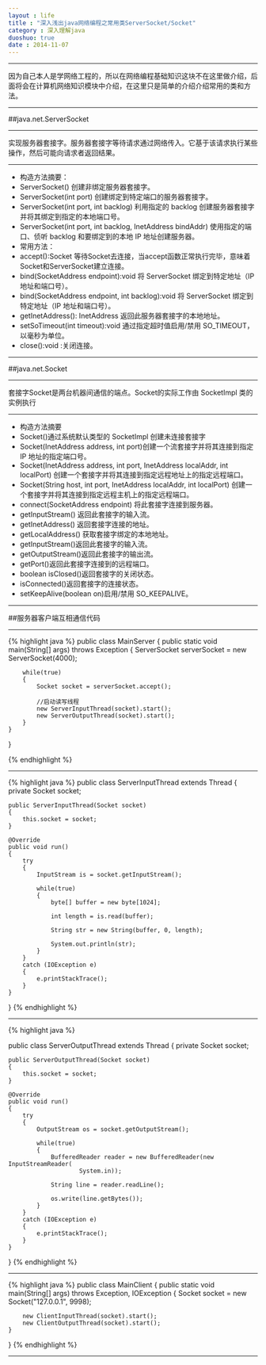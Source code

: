 ```yaml
---
layout : life
title : "深入浅出java网络编程之常用类ServerSocket/Socket"
category : 深入理解java
duoshuo: true
date : 2014-11-07
---
```

------------

因为自己本人是学网络工程的，所以在网络编程基础知识这块不在这里做介绍，后面将会在计算机网络知识模块中介绍，在这里只是简单的介绍介绍常用的类和方法。

--------------

##java.net.ServerSocket

--------------

实现服务器套接字。服务器套接字等待请求通过网络传入。它基于该请求执行某些操作，然后可能向请求者返回结果。 

--------------

* 构造方法摘要： 
 * ServerSocket() 创建非绑定服务器套接字。 
 * ServerSocket(int port) 创建绑定到特定端口的服务器套接字。 
 * ServerSocket(int port, int backlog) 利用指定的 backlog 创建服务器套接字并将其绑定到指定的本地端口号。 
 * ServerSocket(int port, int backlog, InetAddress bindAddr)  使用指定的端口、侦听 backlog 和要绑定到的本地 IP 地址创建服务器。
* 常用方法：
 * accept():Socket  等待Socket去连接，当accept函数正常执行完毕，意味着Socket和ServerSocket建立连接。
 * bind(SocketAddress endpoint):void  将 ServerSocket 绑定到特定地址（IP 地址和端口号）。
 * bind(SocketAddress endpoint, int backlog):void  将 ServerSocket 绑定到特定地址（IP 地址和端口号）。 
 * getInetAddress(): InetAddress 返回此服务器套接字的本地地址。
 * setSoTimeout(int timeout):void 通过指定超时值启用/禁用 SO_TIMEOUT，以毫秒为单位。 
 * close():void :关闭连接。
--------------

##java.net.Socket

--------------
 
 套接字Socket是两台机器间通信的端点。Socket的实际工作由 SocketImpl 类的实例执行

--------------

* 构造方法摘要 
 * Socket()通过系统默认类型的 SocketImpl 创建未连接套接字 
 * Socket(InetAddress address, int port)创建一个流套接字并将其连接到指定 IP 地址的指定端口号。 
 * Socket(InetAddress address, int port, InetAddress localAddr, int localPort) 创建一个套接字并将其连接到指定远程地址上的指定远程端口。
 * Socket(String host, int port, InetAddress localAddr, int localPort) 创建一个套接字并将其连接到指定远程主机上的指定远程端口。
* connect(SocketAddress endpoint)  将此套接字连接到服务器。
* getInputStream() 返回此套接字的输入流。
* getInetAddress() 返回套接字连接的地址。
* getLocalAddress() 获取套接字绑定的本地地址。
* getInputStream()返回此套接字的输入流。
* getOutputStream()返回此套接字的输出流。
* getPort()返回此套接字连接到的远程端口。
* boolean isClosed()返回套接字的关闭状态。 
* isConnected()返回套接字的连接状态。
* setKeepAlive(boolean on)启用/禁用 SO_KEEPALIVE。

------------

##服务器客户端互相通信代码

-------------

{% highlight java %}
public class MainServer
{
	public static void main(String[] args) throws Exception
	{
		ServerSocket serverSocket = new ServerSocket(4000);
		
		while(true)
		{
			Socket socket = serverSocket.accept();
			
			//启动读写线程
			new ServerInputThread(socket).start();
			new ServerOutputThread(socket).start();
		}
	}
}

{% endhighlight %}

---------------

{% highlight java %}
public class ServerInputThread extends Thread
{
	private Socket socket;
	
	public ServerInputThread(Socket socket)
	{
		this.socket = socket;
	}
	
	@Override
	public void run()
	{
		try
		{
			InputStream is = socket.getInputStream();
			
			while(true)
			{
				byte[] buffer = new byte[1024];
				
				int length = is.read(buffer);
				
				String str = new String(buffer, 0, length);
				
				System.out.println(str);
			}
		}
		catch (IOException e)
		{
			e.printStackTrace();
		}
	}
}
{% endhighlight %}

--------------

{% highlight java %}

public class ServerOutputThread extends Thread
{
	private Socket socket;

	public ServerOutputThread(Socket socket)
	{
		this.socket = socket;
	}

	@Override
	public void run()
	{
		try
		{
			OutputStream os = socket.getOutputStream();

			while(true)
			{
				BufferedReader reader = new BufferedReader(new InputStreamReader(
						System.in));
				
				String line = reader.readLine();
				
				os.write(line.getBytes());
			}
		}
		catch (IOException e)
		{
			e.printStackTrace();
		}
	}
}
{% endhighlight %}

------------------

{% highlight java %}
public class MainClient
{
	public static void main(String[] args) throws Exception, IOException
	{
		Socket socket = new Socket("127.0.0.1", 9998);

		new ClientInputThread(socket).start();
		new ClientOutputThread(socket).start();
	}
}
{% endhighlight %}

-----------------










 
　